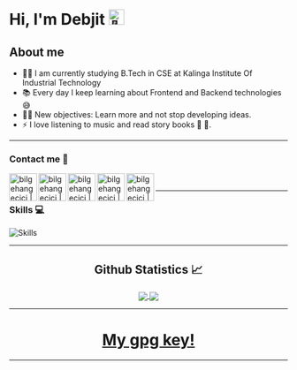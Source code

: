 # Hi, I'm Debjit  <img src="https://github.com/wervlad/wervlad/assets/24524555/766d336d-b87d-44ba-807c-c51de2bc6b4d" width="28px" alt="👋" /> 



## About me

- 👨‍💻 I am currently studying B.Tech in CSE at Kalinga Institute Of Industrial Technology
- 📚 Every day I keep learning about Frontend and Backend technologies 😅
- 💪🏼 New objectives: Learn more and not stop developing ideas.
- ⚡ I love listening to music and read story books 🎼 📖.

---



### Contact me 📲


[<img align="left" alt="bilgehangecici | LinkedIn" width="50px" src="https://i.pinimg.com/originals/de/b4/6f/deb46f02a59e3b3a2aa58fac16290d63.gif" />][linkedin]
[<img align="left" alt="bilgehangecici | Instagram" width="50px" src="https://thumbs.gfycat.com/OrnateOrneryFoal-max-1mb.gif" />][instagram]
[<img align="left" alt="bilgehangecici | Facebook" width="50px" src="https://i.imgur.com/26xiPcn.gif" />][Facebook]
[<img align="left" alt="bilgehangecici | Twitter" width="50px" src="https://i.imgur.com/w42W6Bm.gif" />][Twitter]
[<img align="left" alt="bilgehangecici | Website" width="50px" src="https://i.imgur.com/jOPHjpU.gif" />][website]

<br />

---

### Skills 💻

  <img src="https://skillicons.dev/icons?i=linux,bsd,vim,git,github,gitlab,arduino,bash,c,cpp,css,deno,go,html,java,md,nim,nodejs,php,py,rust,scala,ts,zig,regex,django,express,flask,gtk,nextjs,nuxtjs,vue,qt,react,mongodb,mysql,postgres,redis,ansible,aws,cloudflare,docker,discord,ai,ps" alt="Skills">
<br/>

---


  <h2 align="center"> Github Statistics 📈 </h2>
  
  <div align="center"> 
     <a href="">
      <img align="center" src="https://github-readme-stats-sigma-five.vercel.app/api?username=debjit-mandal&show_icons=true&include_all_commits=true&count_private=true&theme=highcontrast&line_height=40" />
    </a>
    <a href="">
      <img align="center" src="https://github-readme-stats-sigma-five.vercel.app/api/top-langs/?username=debjit-mandal&theme=highcontrast&line_height=40&hide=css"/>
    </a>
</div
  
<br/>

---



[instagram]: https://www.instagram.com/iamdebjitmandal/
[linkedin]: https://www.linkedin.com/in/debjit-mandal-53676b22a/
[Facebook]: https://www.facebook.com/iamdebjitmandal
[Twitter]: https://twitter.com/iamdebjitmandal
[website]: https://debjit-dm.info
  

<h1 align="center">
  <a href="https://github.com/debjit-mandal/debjit-mandal/blob/main/debjit-mandalPubKey.gpg ">
  My gpg key!
  </a>
</h1>
  
---
  
